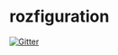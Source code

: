 # rozfiguration

[![Gitter](https://badges.gitter.im/Join%20Chat.svg)](https://gitter.im/rozzzly/rozfiguration?utm_source=badge&utm_medium=badge&utm_campaign=pr-badge&utm_content=badge)